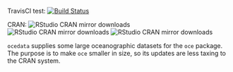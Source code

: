TravisCI test: [![Build Status](https://travis-ci.org/dankelley/ocedata.svg?branch=master)](https://travis-ci.org/dankelley/ocedata)

CRAN: ![RStudio CRAN mirror downloads](https://cranlogs.r-pkg.org/badges/last-month/ocedata)
![RStudio CRAN mirror downloads](https://cranlogs.r-pkg.org/badges/last-week/ocedata)
![RStudio CRAN mirror downloads](https://cranlogs.r-pkg.org/badges/last-day/ocedata)

``ocedata`` supplies some large oceanographic datasets for the ``oce`` package.
The purpose is to make ``oce`` smaller in size, so its updates are less taxing
to the CRAN system.

